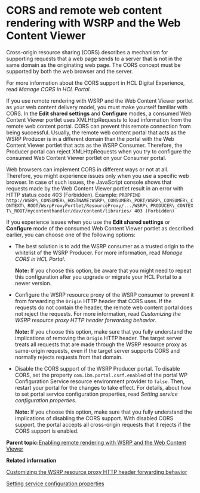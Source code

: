 # CORS and remote web content rendering with WSRP and the Web Content Viewer

Cross-origin resource sharing \(CORS\) describes a mechanism for supporting requests that a web page sends to a server that is not in the same domain as the originating web page. The CORS concept must be supported by both the web browser and the server.

For more information about the CORS support in HCL Digital Experience, read *Manage CORS in HCL Portal*.

If you use remote rendering with WSRP and the Web Content Viewer portlet as your web content delivery model, you must make yourself familiar with CORS. In the **Edit shared settings** and **Configure** modes, a consumed Web Content Viewer portlet uses XMLHttpRequests to load information from the remote web content portal. CORS can prevent this remote connection from being successful. Usually, the remote web content portal that acts as the WSRP Producer is in a different domain than the portal with the Web Content Viewer portlet that acts as the WSRP Consumer. Therefore, the Producer portal can reject XMLHttpRequests when you try to configure the consumed Web Content Viewer portlet on your Consumer portal.

Web browsers can implement CORS in different ways or not at all. Therefore, you might experience issues only when you use a specific web browser. In case of such issues, the JavaScript console shows that requests made by the Web Content Viewer portlet result in an error with HTTP status code 403 \(Forbidden\). Example: `PROPFIND http://WSRP\_CONSUMER\_HOSTNAME:WSRP\_CONSUMER\_PORT/WSRP\_CONSUMER\_CONTEXT\_ROOT/WsrpProxyPortlet/ResourceProxy/.../WSRP\_PRODUCER\_CONTEXT\_ROOT/mycontenthandler/dav/content/libraries/ 403 (Forbidden)`

If you experience issues when you use the **Edit shared settings** or **Configure** mode of the consumed Web Content Viewer portlet as described earlier, you can choose one of the following options:

-   The best solution is to add the WSRP consumer as a trusted origin to the whitelist of the WSRP Producer. For more information, read *Manage CORS in HCL Portal*.

    **Note:** If you choose this option, be aware that you might need to repeat this configuration after you upgrade or migrate your HCL Portal to a newer version.

-   Configure the WSRP resource proxy of the WSRP consumer to prevent it from forwarding the `Origin` HTTP header that CORS uses. If the requests do not contain the header, the remote web content portal does not reject the requests. For more information, read *Customizing the WSRP resource proxy HTTP header forwarding behavior*.

    **Note:** If you choose this option, make sure that you fully understand the implications of removing the `Origin` HTTP header. The target server treats all requests that are made through the WSRP resource proxy as same-origin requests, even if the target server supports CORS and normally rejects requests from that domain.

-   Disable the CORS support of the WSRP Producer portal. To disable CORS, set the property `com.ibm.portal.csrf.enabled` of the portal WP Configuration Service resource environment provider to `false`. Then, restart your portal for the changes to take effect. For details, about how to set portal service configuration properties, read *Setting service configuration properties*.

    **Note:** If you choose this option, make sure that you fully understand the implications of disabling the CORS support. With disabled CORS support, the portal accepts all cross-origin requests that it rejects if the CORS support is enabled.


**Parent topic:**[Enabling remote rendering with WSRP and the Web Content Viewer](../wcm/wcm_config_wcmviewer_wsrp.md)

**Related information**  


[Customizing the WSRP resource proxy HTTP header forwarding behavior](../admin-system/wsrpt_cons_cust_resproxy_frwrd.md)

[Setting service configuration properties](../admin-system/adsetcfg.md)

